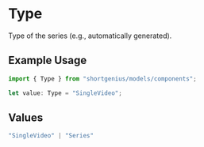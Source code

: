 # Type

Type of the series (e.g., automatically generated).

## Example Usage

```typescript
import { Type } from "shortgenius/models/components";

let value: Type = "SingleVideo";
```

## Values

```typescript
"SingleVideo" | "Series"
```